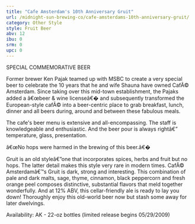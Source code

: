 ```yaml
---
title: "Cafe Amsterdam's 10th Anniversary Gruit"
url: /midnight-sun-brewing-co/cafe-amsterdams-10th-anniversary-gruit/
category: Other Style
style: Fruit Beer
abv: 12
ibu: 0
srm: 0
upc: 0
---
```

SPECIAL COMMEMORATIVE BEER

Former brewer Ken Pajak teamed up with MSBC to create a very special beer to celebrate the 10 years that he and wife Shauna have owned CafÃ© Amsterdam. Since taking over this mid-town establishment, the Pajaks added a â€œbeer & wine licenseâ€� and subsequently transformed the European-style cafÃ© into a beer-centric place to grab breakfast, lunch, dinner and all beers during, around and between these fabulous meals. 

The cafe's beer menu is extensive and all-encompassing. The staff is knowledgeable and enthusiastic. And the beer pour is always rightâ€” temperature, glass, presentation. 

â€œNo hops were harmed in the brewing of this beer.â€� 

Gruit is an old styleâ€”one that incorporates spices, herbs and fruit but no hops. The latter detail makes this style very rare in modern times. CafÃ© Amsterdamâ€™s Gruit is dark, strong and interesting. This combination of pale and dark malts, sage, thyme, cinnamon, black peppercorn and fresh orange peel composes distinctive, substantial flavors that meld together wonderfully. And at 12% ABV, this cellar-friendly ale is ready to lay you down! Thoroughly enjoy this old-world beer now but stash some away for later dwelvings. 

Availability: 
AK - 22-oz bottles (limited release begins 05/29/2009)
